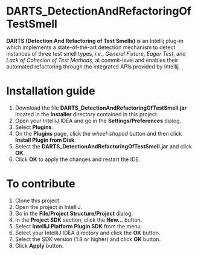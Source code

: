 # DARTS_DetectionAndRefactoringOfTestSmell
**DARTS (Detection And Refactoring of Test Smells)** is an Intellij plug-in which implements a state-of-the-art detection mechanism to detect instances of three test smell types, *i.e.*, *General Fixture*, *Eager Test*, and *Lack of Cohesion of Test Methods*, at commit-level and enables their automated refactoring through the integrated APIs provided by Intellij.

# Installation guide
1. Download the file **DARTS_DetectionAndRefactoringOfTestSmell.jar** located in the **Installer** directory contained in this project.
2. Open your IntelliJ IDEA and go in the **Settings/Preferences** dialog.
3. Select **Plugins**.
4. On the **Plugins** page, click the *wheel-shaped* button and then click **Install Plugin from Disk**.
5. Select the **DARTS_DetectionAndRefactoringOfTestSmell.jar** and click **OK**.
6. Click **OK** to apply the changes and restart the IDE.

# To contribute
1. Clone this project.
2. Open the project in IntelliJ.
3. Go in the **File/Project Structure/Project** dialog.
4. In the **Project SDK** section, click the **New...** button.
5. Select **IntelliJ Platform Plugin SDK** from the menu.
6. Select your IntelliJ IDEA directory and click the **OK** button.
7. Select the SDK version (1.8 or higher) and click **OK** button.
8. Click **Apply** button.
